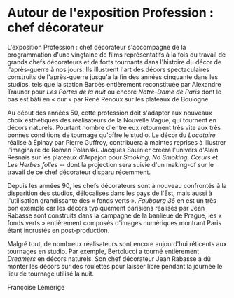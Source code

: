 # Autour de l'exposition Profession : chef décorateur

L'exposition Profession : chef décorateur s'accompagne de la programmation d'une vingtaine de films représentatifs à la fois du travail de grands chefs décorateurs et de forts tournants dans l'histoire du décor de l'après-guerre à nos jours. Ils illustrent l'art des décors spectaculaires construits de l'après-guerre jusqu'à la fin des années cinquante dans les studios, tels que la station Barbès entièrement reconstituée par Alexandre Trauner pour _Les Portes de la nuit_ ou encore _Notre-Dame de Paris_ dont le bas est bâti en « dur » par René Renoux sur les plateaux de Boulogne.

Au début des années 50, cette profession doit s'adapter aux nouveaux choix esthétiques des réalisateurs de la Nouvelle Vague, qui tournent en décors naturels. Pourtant nombre d'entre eux retournent très vite aux très bonnes conditions de tournage qu'offre le studio. Le décor du _Locataire_ réalisé à Épinay par Pierre Guffroy, contribuera à maintes reprises à illustrer l'imaginaire de Roman Polanski. Jacques Saulnier créera l'univers d'Alain Resnais sur les plateaux d'Arpajon pour _Smoking, No Smoking_, _Cœurs_ et _Les Herbes folles_ -- dont la projection sera suivie d'un making-of sur le travail de ce chef décorateur disparu récemment.

Depuis les années 90, les chefs décorateurs sont à nouveau confrontés à la disparition des studios, délocalisés dans les pays de l'Est, mais aussi à l'utilisation grandissante des « fonds verts ». _Faubourg 36_ en est un très bon exemple car les décors typiquement parisiens réalisés par Jean Rabasse sont construits dans la campagne de la banlieue de Prague, les « fonds verts » entièrement composés d'images numériques montrant Paris étant incrustés en post-production.

Malgré tout, de nombreux réalisateurs sont encore aujourd'hui réticents aux tournages en studio. Par exemple, Bertolucci a tourné entièrement _Dreamers_ en décors naturels. Son chef décorateur Jean Rabasse a dû monter les décors sur des roulettes pour laisser libre pendant la journée le lieu de tournage utilisé la nuit.

Françoise Lémerige
